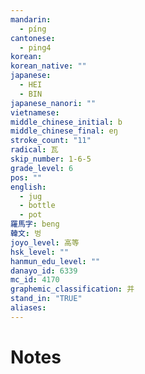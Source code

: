```yaml
---
mandarin:
  - píng
cantonese:
  - ping4
korean:
korean_native: ""
japanese:
  - HEI
  - BIN
japanese_nanori: ""
vietnamese:
middle_chinese_initial: b
middle_chinese_final: eŋ
stroke_count: "11"
radical: 瓦
skip_number: 1-6-5
grade_level: 6
pos: ""
english:
  - jug
  - bottle
  - pot
羅馬字: beng
韓文: 벙
joyo_level: 高等
hsk_level: ""
hanmun_edu_level: ""
danayo_id: 6339
mc_id: 4170
graphemic_classification: 并
stand_in: "TRUE"
aliases:
---
```


# Notes
